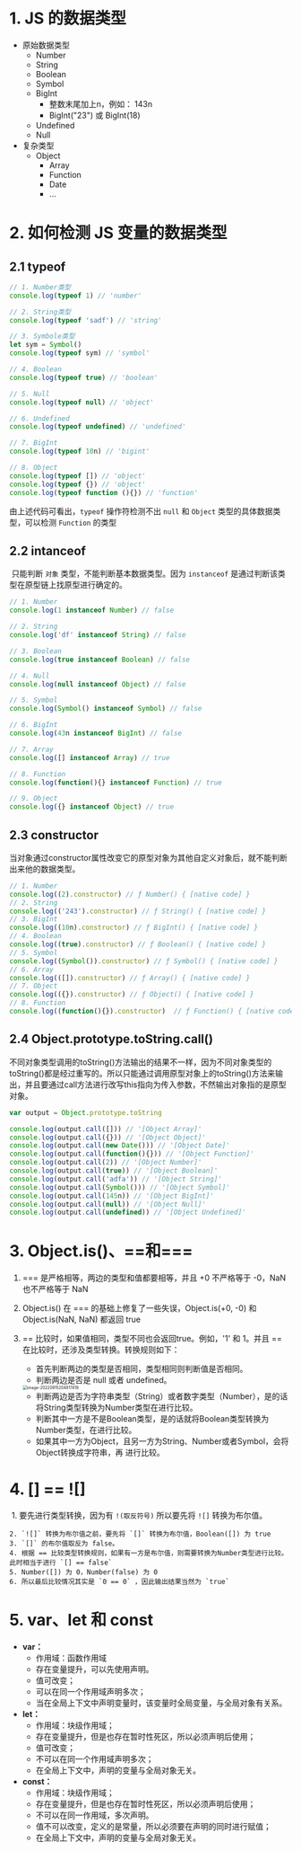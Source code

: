 # 1. JS 的数据类型

* 原始数据类型
  * Number
  * String
  * Boolean
  * Symbol
  * BigInt
    * 整数末尾加上n，例如： 143n
    * BigInt("23") 或 BigInt(18)
  * Undefined
  * Null
* 复杂类型
  * Object
    * Array
    * Function
    * Date
    * ...



# 2. 如何检测 JS 变量的数据类型

## 2.1 typeof

```javascript
// 1. Number类型
console.log(typeof 1) // 'number'

// 2. String类型
console.log(typeof 'sadf') // 'string'

// 3. Symbole类型
let sym = Symbol()
console.log(typeof sym) // 'symbol'

// 4. Boolean
console.log(typeof true) // 'boolean'

// 5. Null
console.log(typeof null) // 'object'

// 6. Undefined
console.log(typeof undefined) // 'undefined'

// 7. BigInt
console.log(typeof 10n) // 'bigint'

// 8. Object
console.log(typeof []) // 'object'
console.log(typeof {}) // 'object'
console.log(typeof function (){}) // 'function'
```

由上述代码可看出，`typeof` 操作符检测不出 `null` 和 `Object` 类型的具体数据类型，可以检测 `Function` 的类型



## 2.2 intanceof

​	 只能判断 `对象` 类型，不能判断基本数据类型。因为 `instanceof` 是通过判断该类型在原型链上找原型进行确定的。

```javascript
// 1. Number
console.log(1 instanceof Number) // false

// 2. String
console.log('df' instanceof String) // false

// 3. Boolean
console.log(true instanceof Boolean) // false

// 4. Null
console.log(null instanceof Object) // false

// 5. Symbol
console.log(Symbol() instanceof Symbol) // false

// 6. BigInt
console.log(43n instanceof BigInt) // false

// 7. Array
console.log([] instanceof Array) // true

// 8. Function
console.log(function(){} instanceof Function) // true

// 9. Object
console.log({} instanceof Object) // true
```



## 2.3 constructor

​	当对象通过constructor属性改变它的原型对象为其他自定义对象后，就不能判断出来他的数据类型。

```javascript
// 1. Number
console.log((2).constructor) // ƒ Number() { [native code] }
// 2. String
console.log(('243').constructor) // ƒ String() { [native code] }
// 3. BigInt
console.log((10n).constructor) // ƒ BigInt() { [native code] }
// 4. Boolean
console.log((true).constructor) // ƒ Boolean() { [native code] }
// 5. Symbol
console.log((Symbol()).constructor) // ƒ Symbol() { [native code] }
// 6. Array
console.log(([]).constructor) // ƒ Array() { [native code] }
// 7. Object
console.log(({}).constructor) // ƒ Object() { [native code] }
// 8. Function
console.log((function(){}).constructor)  // ƒ Function() { [native code] }
```



## 2.4 Object.prototype.toString.call()

​		不同对象类型调用的toString()方法输出的结果不一样，因为不同对象类型的toString()都是经过重写的。所以只能通过调用原型对象上的toString()方法来输出，并且要通过call方法进行改写this指向为传入参数，不然输出对象指的是原型对象。

```javascript
var output = Object.prototype.toString

console.log(output.call([])) // '[Object Array]'
console.log(output.call({})) // '[Object Object]'
console.log(output.call(new Date())) // '[Object Date]'
console.log(output.call(function(){})) // '[Object Function]'
console.log(output.call(2)) // '[Object Number]'
console.log(output.call(true)) // '[Object Boolean]'
console.log(output.call('adfa')) // '[Object String]'
console.log(output.call(Symbol())) // '[Object Symbol]'
console.log(output.call(145n)) // '[Object BigInt]'
console.log(output.call(null)) // '[Object Null]'
console.log(output.call(undefined)) // '[Object Undefined]'
```



# 3.  Object.is()、==和===

1. === 是严格相等，两边的类型和值都要相等，并且 +0 不严格等于 -0，NaN 也不严格等于 NaN

2. Object.is() 在 === 的基础上修复了一些失误，Object.is(+0, -0) 和 Object.is(NaN, NaN) 都返回 true

3. == 比较时，如果值相同，类型不同也会返回true。例如，'1' 和 1。并且 == 在比较时，还涉及类型转换。转换规则如下：

   * 首先判断两边的类型是否相同，类型相同则判断值是否相同。
   * 判断两边是否是 null 或者 undefined。

   <img src="https://xingqiu-tuchuang-1256524210.cos.ap-shanghai.myqcloud.com/4964/image-20220915204817419.png" alt="image-20220915204817419" style="zoom:50%;" />

   * 判断两边是否为字符串类型（String）或者数字类型（Number），是的话将String类型转换为Number类型在进行比较。
   * 判断其中一方是不是Boolean类型，是的话就将Boolean类型转换为Number类型，在进行比较。
   * 如果其中一方为Object，且另一方为String、Number或者Symbol，会将Object转换成字符串，再 进行比较。



# 4. [] == ![]

​	1. 要先进行类型转换，因为有 `!(取反符号)` 所以要先将 `![]` 转换为布尔值。

	2. `![]` 转换为布尔值之前，要先将 `[]` 转换为布尔值，Boolean([]) 为 true
 	3. `[]` 的布尔值取反为 false。
 	4. 根据 == 比较类型转换规则，如果有一方是布尔值，则需要转换为Number类型进行比较。此时相当于进行 `[] == false`
 	5. Number([]) 为 0，Number(false) 为 0
 	6. 所以最后比较情况其实是 `0 == 0` ，因此输出结果当然为 `true`



# 5. var、let 和 const

* **var：**
  * 作用域：函数作用域
  * 存在变量提升，可以先使用声明。
  * 值可改变；
  * 可以在同一个作用域声明多次；
  * 当在全局上下文中声明变量时，该变量时全局变量，与全局对象有关系。
* **let：**
  * 作用域：块级作用域；
  * 存在变量提升，但是也存在暂时性死区，所以必须声明后使用；
  * 值可改变；
  * 不可以在同一个作用域声明多次；
  * 在全局上下文中，声明的变量与全局对象无关。
* **const：**
  * 作用域：块级作用域；
  * 存在变量提升，但是也存在暂时性死区，所以必须声明后使用；
  * 不可以在同一作用域，多次声明。
  * 值不可以改变，定义的是常量，所以必须要在声明的同时进行赋值；
  * 在全局上下文中，声明的变量与全局对象无关。